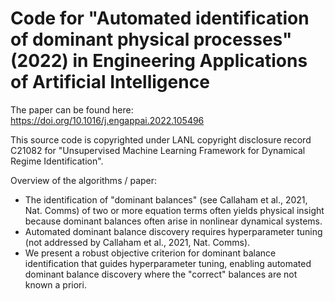 # Code for "Automated identification of dominant physical processes" (2022) in Engineering Applications of Artificial Intelligence

The paper can be found here: https://doi.org/10.1016/j.engappai.2022.105496

This source code is copyrighted under LANL copyright disclosure record C21082 for "Unsupervised Machine Learning Framework for Dynamical Regime Identification". 

Overview of the algorithms / paper:

- The identification of "dominant balances" (see Callaham et al., 2021, Nat. Comms) of two or more equation terms often yields physical insight because dominant balances often arise in nonlinear dynamical systems.
- Automated dominant balance discovery requires hyperparameter tuning (not addressed by Callaham et al., 2021, Nat. Comms).
- We present a robust objective criterion for dominant balance identification that guides hyperparameter tuning, enabling automated dominant balance discovery where the "correct" balances are not known a priori.


